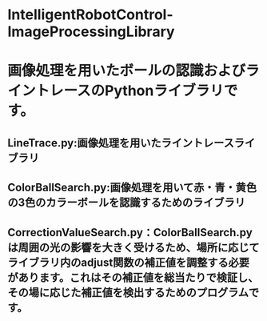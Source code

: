# IntelligentRobotControl-ImageProcessingLibrary
# 画像処理を用いたボールの認識およびライントレースのPythonライブラリです。
## LineTrace.py:画像処理を用いたライントレースライブラリ
## ColorBallSearch.py:画像処理を用いて赤・青・黄色の3色のカラーボールを認識するためのライブラリ
## CorrectionValueSearch.py：ColorBallSearch.pyは周囲の光の影響を大きく受けるため、場所に応じてライブラリ内のadjust関数の補正値を調整する必要があります。これはその補正値を総当たりで検証し、その場に応じた補正値を検出するためのプログラムです。
